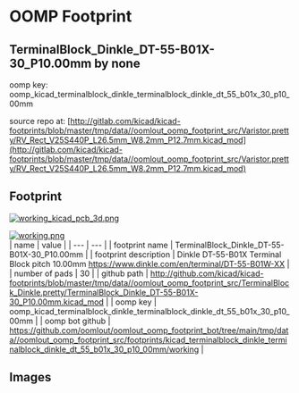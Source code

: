 # OOMP Footprint  
## TerminalBlock_Dinkle_DT-55-B01X-30_P10.00mm  by none  
  
oomp key: oomp_kicad_terminalblock_dinkle_terminalblock_dinkle_dt_55_b01x_30_p10_00mm  
  
source repo at: [http://gitlab.com/kicad/kicad-footprints/blob/master/tmp/data//oomlout_oomp_footprint_src/Varistor.pretty/RV_Rect_V25S440P_L26.5mm_W8.2mm_P12.7mm.kicad_mod](http://gitlab.com/kicad/kicad-footprints/blob/master/tmp/data//oomlout_oomp_footprint_src/Varistor.pretty/RV_Rect_V25S440P_L26.5mm_W8.2mm_P12.7mm.kicad_mod)  
## Footprint  
  
[![working_kicad_pcb_3d.png](working_kicad_pcb_3d_600.png)](working_kicad_pcb_3d.png)  
  
[![working.png](working_600.png)](working.png)  
| name | value | 
| --- | --- | 
| footprint name | TerminalBlock_Dinkle_DT-55-B01X-30_P10.00mm | 
| footprint description | Dinkle DT-55-B01X Terminal Block  pitch 10.00mm https://www.dinkle.com/en/terminal/DT-55-B01W-XX | 
| number of pads | 30 | 
| github path | http://github.com/kicad/kicad-footprints/blob/master/tmp/data//oomlout_oomp_footprint_src/TerminalBlock_Dinkle.pretty/TerminalBlock_Dinkle_DT-55-B01X-30_P10.00mm.kicad_mod | 
| oomp key | oomp_kicad_terminalblock_dinkle_terminalblock_dinkle_dt_55_b01x_30_p10_00mm | 
| oomp bot github | https://github.com/oomlout/oomlout_oomp_footprint_bot/tree/main/tmp/data//oomlout_oomp_footprint_src/footprints/kicad_terminalblock_dinkle_terminalblock_dinkle_dt_55_b01x_30_p10_00mm/working | 
## Images  
